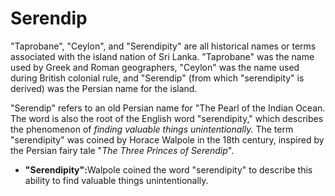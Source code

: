 # Serendip

"Taprobane", "Ceylon", and "Serendipity" are all historical names or terms associated with the island nation of Sri Lanka. "Taprobane" was the name used by Greek and Roman geographers, "Ceylon" was the name used during British colonial rule, and "Serendip" (from which "serendipity" is derived) was the Persian name for the island.

"Serendip" refers to an old Persian name for "The Pearl of the Indian Ocean. The word is also the root of the English word "serendipity," which describes the phenomenon of _finding valuable things unintentionally._ The term "serendipity" was coined by Horace Walpole in the 18th century, inspired by the Persian fairy tale "_The Three Princes of Serendip_".&#x20;

* **"Serendipity":**&#x57;alpole coined the word "serendipity" to describe this ability to find valuable things unintentionally.&#x20;
